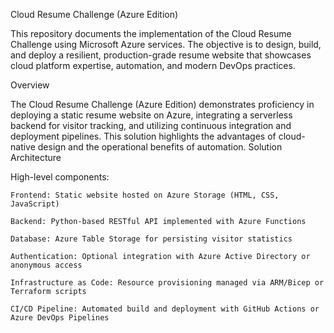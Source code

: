 Cloud Resume Challenge (Azure Edition)

This repository documents the implementation of the Cloud Resume Challenge using Microsoft Azure services. The objective is to design, build, and deploy a resilient, production-grade resume website that showcases cloud platform expertise, automation, and modern DevOps practices.

Overview

The Cloud Resume Challenge (Azure Edition) demonstrates proficiency in deploying a static resume website on Azure, integrating a serverless backend for visitor tracking, and utilizing continuous integration and deployment pipelines. This solution highlights the advantages of cloud-native design and the operational benefits of automation.
Solution Architecture

High-level components:

    Frontend: Static website hosted on Azure Storage (HTML, CSS, JavaScript)

    Backend: Python-based RESTful API implemented with Azure Functions

    Database: Azure Table Storage for persisting visitor statistics

    Authentication: Optional integration with Azure Active Directory or anonymous access

    Infrastructure as Code: Resource provisioning managed via ARM/Bicep or Terraform scripts

    CI/CD Pipeline: Automated build and deployment with GitHub Actions or Azure DevOps Pipelines

